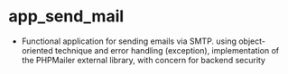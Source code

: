 # app_send_mail
- Functional application for sending emails via SMTP. using object-oriented technique and error handling (exception), implementation of the PHPMailer external library, with concern for backend security
